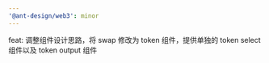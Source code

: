 ```yaml
---
'@ant-design/web3': minor
---
```


feat: 调整组件设计思路，将 swap 修改为 token 组件，提供单独的 token select 组件以及 token output 组件
